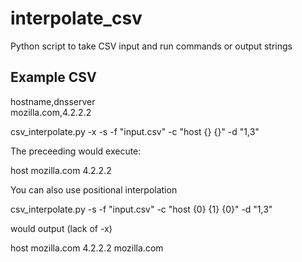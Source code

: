 # interpolate_csv
Python script to take CSV input and run commands or output strings

## Example CSV

hostname,dnsserver  
mozilla.com,4.2.2.2  

csv_interpolate.py -x -s -f "input.csv" -c "host {} {}" -d "1,3"

The preceeding would execute:

host mozilla.com 4.2.2.2

You can also use positional interpolation

csv_interpolate.py -s -f "input.csv" -c "host {0} {1} {0}" -d "1,3"

would output (lack of -x)

host mozilla.com 4.2.2.2 mozilla.com
